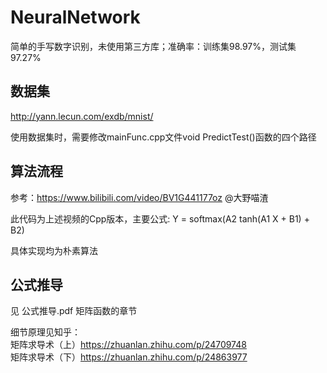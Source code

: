 # NeuralNetwork
简单的手写数字识别，未使用第三方库；准确率：训练集98.97%，测试集97.27%

## 数据集
http://yann.lecun.com/exdb/mnist/

使用数据集时，需要修改mainFunc.cpp文件void PredictTest()函数的四个路径

## 算法流程
参考：https://www.bilibili.com/video/BV1G441177oz @大野喵渣

此代码为上述视频的Cpp版本，主要公式: Y = softmax(A2 tanh(A1 X + B1) + B2)

具体实现均为朴素算法

## 公式推导

见 公式推导.pdf 矩阵函数的章节

细节原理见知乎：  
矩阵求导术（上）https://zhuanlan.zhihu.com/p/24709748  
矩阵求导术（下）https://zhuanlan.zhihu.com/p/24863977


